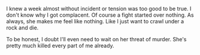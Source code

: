 I knew a week almost without incident or tension was too good to be
true. I don't know why I got complacent. Of course a fight started over
nothing. As always, she makes me feel like nothing. Like I just want to
crawl under a rock and die.

To be honest, I doubt I'll even need to wait on her threat of murder.
She's pretty much killed every part of me already.
